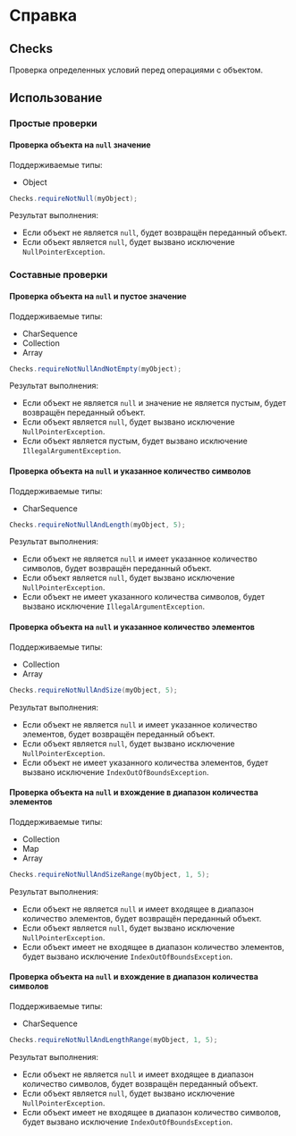# Справка
## Checks
Проверка определенных условий перед операциями с объектом.

## Использование
### Простые проверки
#### Проверка объекта на ```null``` значение
Поддерживаемые типы:
* Object

```java
Checks.requireNotNull(myObject);
```

Результат выполнения:
* Если объект не является ```null```, будет возвращён переданный объект.
* Если объект является ```null```, будет вызвано исключение ```NullPointerException```.

### Составные проверки
#### Проверка объекта на ```null``` и пустое значение
Поддерживаемые типы:
* CharSequence
* Collection
* Array

```java
Checks.requireNotNullAndNotEmpty(myObject);
```

Результат выполнения:
* Если объект не является ```null``` и значение не является пустым, будет возвращён переданный объект.
* Если объект является ```null```, будет вызвано исключение ```NullPointerException```.
* Если объект является пустым, будет вызвано исключение ```IllegalArgumentException```.

#### Проверка объекта на ```null``` и указанное количество символов
Поддерживаемые типы:
* CharSequence

```java
Checks.requireNotNullAndLength(myObject, 5);
```

Результат выполнения:
* Если объект не является ```null``` и имеет указанное количество символов, будет возвращён переданный объект.
* Если объект является ```null```, будет вызвано исключение ```NullPointerException```.
* Если объект не имеет указанного количества символов, будет вызвано исключение ```IllegalArgumentException```.

#### Проверка объекта на ```null``` и указанное количество элементов
Поддерживаемые типы:
* Collection
* Array

```java
Checks.requireNotNullAndSize(myObject, 5);
```

Результат выполнения:
* Если объект не является ```null``` и имеет указанное количество элементов, будет возвращён переданный объект.
* Если объект является ```null```, будет вызвано исключение ```NullPointerException```.
* Если объект не имеет указанного количества элементов, будет вызвано исключение ```IndexOutOfBoundsException```.

#### Проверка объекта на ```null``` и вхождение в диапазон количества элементов
Поддерживаемые типы:
* Collection
* Map
* Array

```java
Checks.requireNotNullAndSizeRange(myObject, 1, 5);
```

Результат выполнения:
* Если объект не является ```null``` и имеет входящее в диапазон количество элементов, будет возвращён переданный объект.
* Если объект является ```null```, будет вызвано исключение ```NullPointerException```.
* Если объект имеет не входящее в диапазон количество элементов, будет вызвано исключение ```IndexOutOfBoundsException```.

#### Проверка объекта на ```null``` и вхождение в диапазон количества символов
Поддерживаемые типы:
* CharSequence

```java
Checks.requireNotNullAndLengthRange(myObject, 1, 5);
```

Результат выполнения:
* Если объект не является ```null``` и имеет входящее в диапазон количество символов, будет возвращён переданный объект.
* Если объект является ```null```, будет вызвано исключение ```NullPointerException```.
* Если объект имеет не входящее в диапазон количество символов, будет вызвано исключение ```IndexOutOfBoundsException```.
